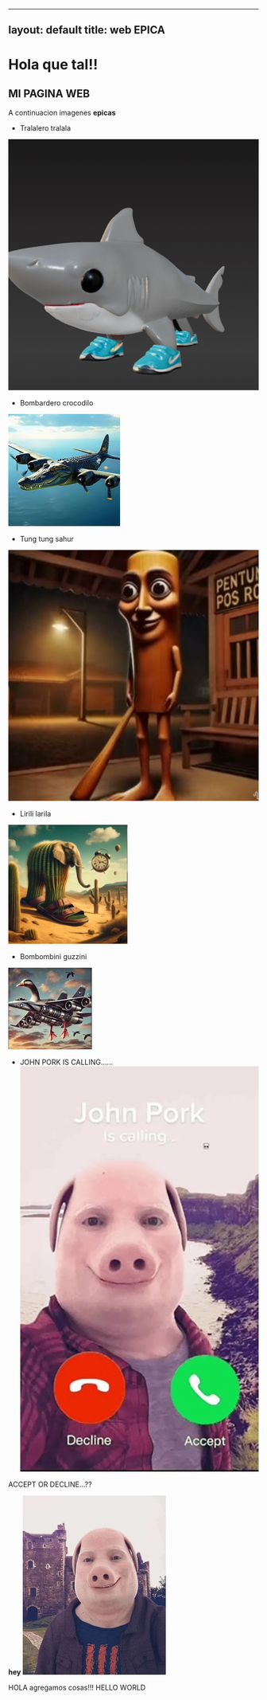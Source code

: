 
---
layout: default
title: web EPICA
---

# Hola que tal!! 
## MI PAGINA WEB

A continuacion imagenes **epicas**

- Tralalero tralala

![Tralalero tralala](trala.png)
- Bombardero crocodilo

![Bombardero crocodilo](bombardero.webp)
- Tung tung sahur

![Tung tung sahur](tung.jpg)
- Lirili larila

![Lirili larila](Lirililalila.webp)
- Bombombini guzzini

![Bombombini guzzini](bombombini.png)

- JOHN PORK IS CALLING......
![John pork](mail.webp)

ACCEPT OR DECLINE...??

**hey**
![John pork hey](John-Pork.webp)

HOLA agregamos cosas!!! HELLO WORLD